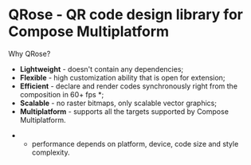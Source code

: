 # QRose - QR code design library for Compose Multiplatform

Why QRose?
- **Lightweight** - doesn't contain any dependencies;
- **Flexible** - high customization ability that is open for extension;
- **Efficient** - declare and render codes synchronously right from the composition in 60+ fps *;
- **Scalable** - no raster bitmaps, only scalable vector graphics;
- **Multiplatform** - supports all the targets supported by Compose Multiplatform.

* - performance depends on platform, device, code size and style complexity.